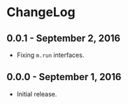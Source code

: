 # ChangeLog

## 0.0.1 - September 2, 2016
* Fixing `m.run` interfaces.

## 0.0.0 - September 1, 2016
* Initial release.

